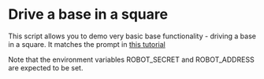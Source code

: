 # Drive a base in a square

This script allows you to demo very basic base functionality - driving a base in a square.
It matches the prompt in [this tutorial](https://docs.viam.com/tutorials/viam-rover/try-viam-sdk/)

Note that the environment variables ROBOT_SECRET and ROBOT_ADDRESS are expected to be set.
